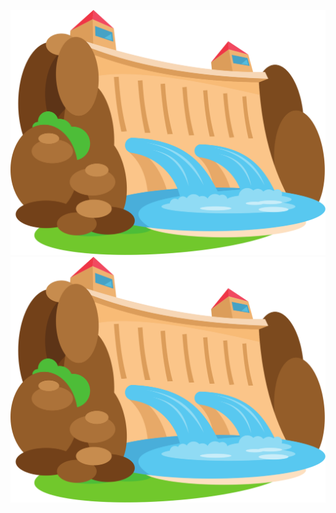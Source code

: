 ![Clow](./img/river-dam-publicdomainvectors.org.svg)
<img src="./img/river-dam-publicdomainvectors.org.svg">
